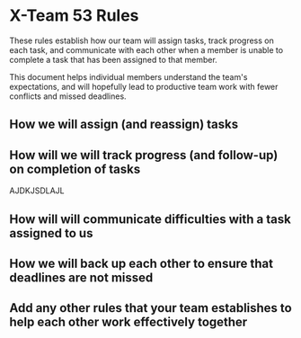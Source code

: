 # X-Team 53 Rules

These rules establish how our team will assign tasks,
track progress on each task, and communicate with each other 
when a member is unable to complete a task that has been assigned to that member.

This document helps individual members understand the team's expectations,
and will hopefully lead to productive team work with fewer conflicts
and missed deadlines.

## How we will assign (and reassign) tasks



## How will we will track progress (and follow-up) on completion of tasks
AJDKJSDLAJL


## How will will communicate difficulties with a task assigned to us



## How we will back up each other to ensure that deadlines are not missed



## Add any other rules that your team establishes to help each other work effectively together



